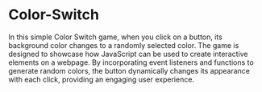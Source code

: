 # Color-Switch

In this simple Color Switch game, when you click on a button, its background color changes to a randomly selected color. The game is designed to showcase how JavaScript can be used to create interactive elements on a webpage. By incorporating event listeners and functions to generate random colors, the button dynamically changes its appearance with each click, providing an engaging user experience.
